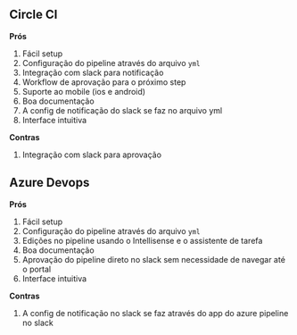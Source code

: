 ## Circle CI

**Prós**
  1. Fácil setup
  1. Configuração do pipeline através do arquivo `yml`
  1. Integração com slack para notificação
  1. Workflow de aprovação para o próximo step
  1. Suporte ao mobile (ios e android)
  1. Boa documentação
  1. A config de notificação do slack se faz no arquivo yml
  1. Interface intuitiva

**Contras**
  1. Integração com slack para aprovação

## Azure Devops

**Prós**
  1. Fácil setup
  1. Configuração do pipeline através do arquivo `yml`
  1. Edições no pipeline usando o Intellisense e o assistente de tarefa
  1. Boa documentação
  1. Aprovação do pipeline direto no slack sem necessidade de navegar até o portal
  1. Interface intuitiva

**Contras**
  1. A config de notificação no slack se faz através do app do azure pipeline no slack